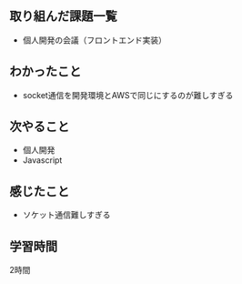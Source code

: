 ## 取り組んだ課題一覧
- 個人開発の会議（フロントエンド実装）

## わかったこと
- socket通信を開発環境とAWSで同じにするのが難しすぎる   

## 次やること
- 個人開発
- Javascript

## 感じたこと
- ソケット通信難しすぎる

## 学習時間
2時間